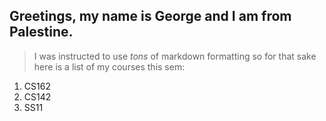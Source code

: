 ## Greetings, my name is **George** and I am from **Palestine**. 

> I was instructed to use *tons* of markdown formatting so for that sake here is a list of my courses this sem:

1. CS162
2. CS142
3. SS11
